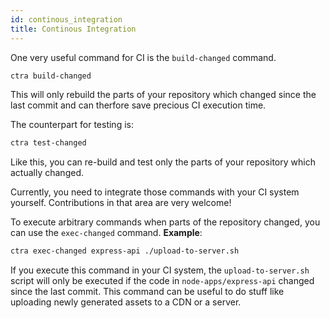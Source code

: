 ```yaml
---
id: continous_integration
title: Continous Integration
---
```


One very useful command for CI is the `build-changed` command.

```bash
ctra build-changed
```

This will only rebuild the parts of your repository which changed since the last commit and can therfore save precious CI execution time.

The counterpart for testing is:

```bash
ctra test-changed
```

Like this, you can re-build and test only the parts of your repository which actually changed.

Currently, you need to integrate those commands with your CI system yourself. Contributions in that area are very welcome!

To execute arbitrary commands when parts of the repository changed, you can use the `exec-changed` command. **Example**:

```bash
ctra exec-changed express-api ./upload-to-server.sh
```

If you execute this command in your CI system, the `upload-to-server.sh` script will only be executed if the code in `node-apps/express-api` changed since the last commit. This command can be useful to do stuff like uploading newly generated assets to a CDN or a server.
